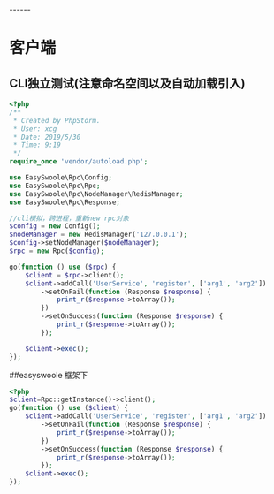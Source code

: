 <head>
     <title>EasySwoole Rpc|swoole Rpc|swoole 分布式|swoole 微服务|php 微服务|php Rpc</title>
     <meta name="keywords" content="EasySwoole Rpc|swoole Rpc|swoole 分布式|swoole 微服务|php 微服务|php Rpc"/>
     <meta name="description" content="EasySwoole Rpc|swoole Rpc|swoole 分布式|swoole 微服务|php 微服务|php Rpc"/>
</head>
---<head>---

# 客户端
## CLI独立测试(注意命名空间以及自动加载引入)
````php
<?php
/**
 * Created by PhpStorm.
 * User: xcg
 * Date: 2019/5/30
 * Time: 9:19
 */
require_once 'vendor/autoload.php';

use EasySwoole\Rpc\Config;
use EasySwoole\Rpc\Rpc;
use EasySwoole\Rpc\NodeManager\RedisManager;
use EasySwoole\Rpc\Response;

//cli模拟，跨进程，重新new rpc对象
$config = new Config();
$nodeManager = new RedisManager('127.0.0.1');
$config->setNodeManager($nodeManager);
$rpc = new Rpc($config);

go(function () use ($rpc) {
    $client = $rpc->client();
    $client->addCall('UserService', 'register', ['arg1', 'arg2'])
        ->setOnFail(function (Response $response) {
            print_r($response->toArray());
        })
        ->setOnSuccess(function (Response $response) {
            print_r($response->toArray());
        });

    $client->exec();
});

````
##easyswoole 框架下
````php
<?php
$client=Rpc::getInstance()->client();
go(function () use ($client) {
    $client->addCall('UserService', 'register', ['arg1', 'arg2'])
        ->setOnFail(function (Response $response) {
            print_r($response->toArray());
        })
        ->setOnSuccess(function (Response $response) {
            print_r($response->toArray());
        });
    $client->exec();
});
````